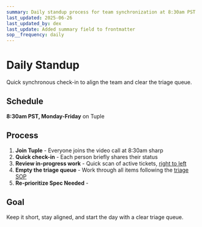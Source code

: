 ```yaml
---
summary: Daily standup process for team synchronization at 8:30am PST
last_updated: 2025-06-26
last_updated_by: dex
last_update: Added summary field to frontmatter
sop__frequency: daily
---
```


# Daily Standup

Quick synchronous check-in to align the team and clear the triage queue.

## Schedule

**8:30am PST, Monday-Friday** on Tuple

## Process

1. **Join Tuple** - Everyone joins the video call at 8:30am sharp
2. **Quick check-in** - Each person briefly shares their status
3. **Review in-progress work** - Quick scan of active tickets, [right to left](./daily-priorities.md)
4. **Empty the triage queue** - Work through all items following the [triage SOP](./triage.md)
5. **Re-prioritize Spec Needed** - 

## Goal

Keep it short, stay aligned, and start the day with a clear triage queue.
